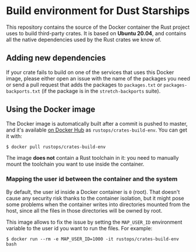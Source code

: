 # Build environment for Dust Starships

This repository contains the source of the Docker container the Rust project
uses to build third-party crates. It is based on **Ubuntu 20.04**, and contains
all the native dependencies used by the Rust crates we know of.

## Adding new dependencies

If your crate fails to build on one of the services that uses this Docker
image, please either open an issue with the name of the packages you need or
send a pull request that adds the packages to `packages.txt` or
`packages-backports.txt` (if the package is in the `stretch-backports` suite).

## Using the Docker image

The Docker image is automatically built after a commit is pushed to master, and
it's available [on Docker Hub][dockerhub] as `rustops/crates-build-env`. You
can get it with:

```
$ docker pull rustops/crates-build-env
```

The image **does not** contain a Rust toolchain in it: you need to manually
mount the toolchain you want to use inside the container.

### Mapping the user id between the container and the system

By default, the user id inside a Docker container is `0` (root). That doesn't
cause any security risk thanks to the container isolation, but it might pose
some problems when the container writes into directories mounted from the host,
since all the files in those directories will be owned by root.

This image allows to fix the issue by setting the `MAP_USER_ID` environment
variable to the user id you want to run the files. For example:

```
$ docker run --rm -e MAP_USER_ID=1000 -it rustops/crates-build-env bash
```

[dockerhub]: https://hub.docker.com/r/rustops/crates-build-env/
